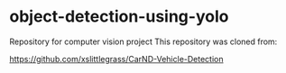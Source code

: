 # object-detection-using-yolo
Repository for computer vision project
This repository was cloned from:

https://github.com/xslittlegrass/CarND-Vehicle-Detection
